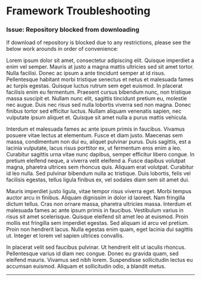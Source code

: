 # Framework Troubleshooting
### Issue: Repository blocked from downloading
If download of repository is blocked due to any restrictions, please see the below work arounds in order of convenience:

Lorem ipsum dolor sit amet, consectetur adipiscing elit. Quisque imperdiet a enim vel semper. Mauris at justo a magna mattis ultricies sed sit amet tortor. Nulla facilisi. Donec ac ipsum a ante tincidunt semper at id risus. Pellentesque habitant morbi tristique senectus et netus et malesuada fames ac turpis egestas. Quisque luctus rutrum sem eget euismod. In placerat facilisis enim eu fermentum. Praesent cursus bibendum nunc, non tristique massa suscipit et. Nullam nunc elit, sagittis tincidunt pretium eu, molestie nec augue. Duis nec risus sed nulla lobortis viverra sed non magna. Donec finibus tortor sed efficitur luctus. Nullam aliquam venenatis sapien, nec vulputate ipsum aliquet et. Quisque sit amet nulla a purus mattis vehicula.

Interdum et malesuada fames ac ante ipsum primis in faucibus. Vivamus posuere vitae lectus at elementum. Fusce et diam justo. Maecenas sem massa, condimentum non dui eu, aliquet pulvinar purus. Duis sagittis, est a lacinia vulputate, lacus risus porttitor ex, ut fermentum eros enim a leo. Curabitur sagittis urna vitae nunc dapibus, semper efficitur libero congue. In pretium eleifend neque, a viverra velit eleifend a. Fusce dapibus volutpat magna, pharetra ultrices sem rhoncus quis. Aliquam erat volutpat. Curabitur id leo nulla. Sed pulvinar bibendum nulla ac tristique. Duis lobortis, felis vel facilisis egestas, tellus ligula finibus ex, vel sodales diam sem sit amet dui.

Mauris imperdiet justo ligula, vitae tempor risus viverra eget. Morbi tempus auctor arcu in finibus. Aliquam dignissim in dolor id laoreet. Nam fringilla dictum tellus. Cras non ornare massa, pharetra ultricies massa. Interdum et malesuada fames ac ante ipsum primis in faucibus. Vestibulum varius in risus sit amet scelerisque. Quisque eleifend sit amet leo at euismod. Proin mollis est fringilla sem imperdiet egestas. Sed aliquam id arcu vel pretium. Proin non hendrerit lacus. Nulla egestas enim quam, eget lacinia dui sagittis ut. Integer et lorem vel sapien ultrices convallis.

In placerat velit sed faucibus pulvinar. Ut hendrerit elit ut iaculis rhoncus. Pellentesque varius id diam nec congue. Donec eu gravida quam, sed eleifend mauris. Vivamus sed nibh lorem. Suspendisse sollicitudin lectus eu accumsan euismod. Aliquam et sollicitudin odio, a blandit metus.

***